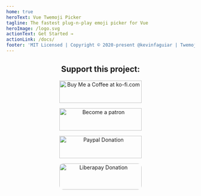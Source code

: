 ```yaml
---
home: true
heroText: Vue Twemoji Picker
tagline: The fastest plug-n-play emoji picker for Vue
heroImage: /logo.svg
actionText: Get Started →
actionLink: /docs/
footer: 'MIT Licensed | Copyright © 2020-present @kevinfaguiar | Twemoji graphics made by Twitter and licensed under CC-BY 4.0'
---
```


<ParentRowWrapping>
  <template v-slot:default>
    <ChildBlock 
      title="Evergreen 🌲" 
      content="Continuous support which guarantees updates to latest released Unicode Standard emoji specs (currently v. 13.0, 2020)." />
    <ChildBlock 
      title="Highly Configurable ⚙️" 
      content="A lot of props available which makes customization a breeze." />
    <ChildBlock 
      title="Performant ⚡" 
      content="Compact emoji datasets which can be added on demand per category which guarantees a really fast rendering." />
    <ChildBlock 
      title="Advanced Features 🔎" 
      content="Search, recently used, and optional textarea component for easily integration into apps." />
    <ChildBlock 
      title="Inclusive 💕" 
      content="Support emoji variations: skin tones, hair color and diversity." />
    <ChildBlock 
      title="Localization 🔠" 
      content="19 different locales for emoji tags. Supports loading localized datasets on demand." />
  </template>
</ParentRowWrapping>

<div style="text-align: center; margin-bottom: 15px;"><h2>Support this project:</h2></div>

<div style="text-align: center; margin-bottom: 15px;">

<a href='https://ko-fi.com/E1E11BKWW' target='_blank'><img width='220' style='border:0px;height:60px;' src='https://az743702.vo.msecnd.net/cdn/kofi5.png?v=2' alt='Buy Me a Coffee at ko-fi.com' /></a>

<a href='https://www.patreon.com/bePatron?u=30687416' target='_blank'><img width='220' style='border:0px;height:60px;' src='https://i.imgur.com/gq4tT6s.png' alt='Become a patron' /></a>

<a href='https://www.paypal.com/cgi-bin/webscr?cmd=_donations&business=kevinfaveridev@gmail.com%20&lc=US&item_name=Donation%20for%20supporting%20@kevinfaguiar%20open%20source%20projects&no_note=0&cn=&currency_code=USD&bn=PP-DonationsBF:btn_donateCC_LG.gif:NonHosted' target='_blank'><img width='220' style='border:0px;height:60px;' src='https://i.imgur.com/iu8AOCe.png' alt='Paypal Donation' /></a>

<a href='https://liberapay.com/kevinfaguiar' target='_blank'><img width='220' style='border:0px;height:70px; border-radius: 10px;' src='https://i.imgur.com/uHzDQEr.png' alt='Liberapay Donation' /></a>

<ClientOnly>
  <BitcoinButton />
</ClientOnly>

</div>